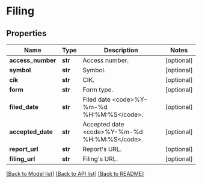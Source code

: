 # Filing

## Properties
Name | Type | Description | Notes
------------ | ------------- | ------------- | -------------
**access_number** | **str** | Access number. | [optional] 
**symbol** | **str** | Symbol. | [optional] 
**cik** | **str** | CIK. | [optional] 
**form** | **str** | Form type. | [optional] 
**filed_date** | **str** | Filed date &lt;code&gt;%Y-%m-%d %H:%M:%S&lt;/code&gt;. | [optional] 
**accepted_date** | **str** | Accepted date &lt;code&gt;%Y-%m-%d %H:%M:%S&lt;/code&gt;. | [optional] 
**report_url** | **str** | Report&#39;s URL. | [optional] 
**filing_url** | **str** | Filing&#39;s URL. | [optional] 

[[Back to Model list]](../README.md#documentation-for-models) [[Back to API list]](../README.md#documentation-for-api-endpoints) [[Back to README]](../README.md)


